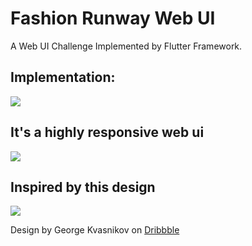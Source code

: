 # Fashion Runway Web UI

A Web UI Challenge Implemented by Flutter Framework.

## Implementation:
![](https://github.com/AliGharian/FashionRunway/blob/master/assets/Implementation.gif)

## It's a highly responsive web ui
![](https://github.com/AliGharian/FashionRunway/blob/master/assets/Responsive.gif)

## Inspired by this design
![](https://github.com/AliGharian/FashionRunway/blob/master/assets/Design.gif)

Design by George Kvasnikov on [Dribbble](https://dribbble.com/shots/6559622-Runway-Experience-Marc-Jacobs)


